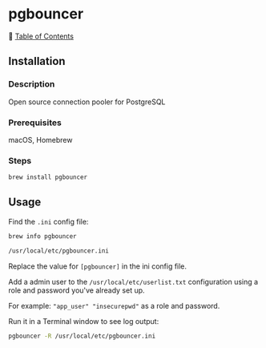 # pgbouncer

📁 [Table of Contents](README.md)

## Installation

### Description

Open source connection pooler for PostgreSQL

### Prerequisites

macOS, Homebrew

### Steps

```sh
brew install pgbouncer
```

## Usage

Find the `.ini` config file:

```sh
brew info pgbouncer

/usr/local/etc/pgbouncer.ini
```

Replace the value for `[pgbouncer]` in the ini config file.

Add a admin user to the `/usr/local/etc/userlist.txt` configuration using a role and password you've already set up.

For example: `"app_user" "insecurepwd"` as a role and password.

Run it in a Terminal window to see log output:

```sh
pgbouncer -R /usr/local/etc/pgbouncer.ini
```
